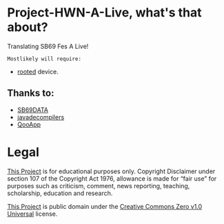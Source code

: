 # Project-HWN-A-Live, what's that about?
Translating SB69 Fes A Live!


`Mostlikely will require:`
- [rooted](https://en.wikipedia.org/wiki/Rooting_(Android)) device.

## Thanks to:
- [SB69DATA](https://github.com/SB69DATA)
- [javadecompilers](http://www.javadecompilers.com/apk)
- [QooApp](https://www.qoo-app.com/en)

# Legal
[This Project](https://github.com/HW2955/Project-HWN-A-Live) is for educational purposes only.
Copyright Disclaimer under section 107 of the Copyright Act 1976,
allowance is made for “fair use” for purposes such as criticism, comment, news reporting, teaching, scholarship, education and research.

[This Project](https://github.com/HW2955/Project-HWN-A-Live) is public domain under the [Creative Commons Zero v1.0 Universal](LICENSE) license.
